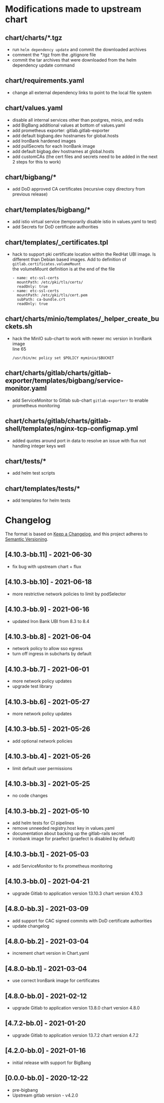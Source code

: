 # Modifications made to upstream chart

##  chart/charts/*.tgz
- run ```helm dependency update``` and commit the downloaded archives
- comment the *.tgz from the .gitignore file
- commit the tar archives that were downloaded from the helm dependency update command

## chart/requirements.yaml
- change all external dependency links to point to the local file system

## chart/values.yaml
- disable all internal services other than postgres, minio, and redis
- add BigBang additional values at bottom of values.yaml
- add prometheus exporter:  gitlab.gitlab-exporter
- add default bigbang.dev hostnames for global.hosts
- add IronBank hardened images
- add pullSecrets for each IronBank image
- add default bigbag.dev hostnames at global.hosts
- add customCAs (the cert files and secrets need to be added in the next 2 steps for this to work)

## chart/bigbang/*
- add DoD approved CA certificates (recursive copy directory from previous release)

## chart/templates/bigbang/*
- add istio virtual service  (temporarily disable istio in values.yaml to test)
- add Secrets for DoD certificate authorities

## chart/templates/_certificates.tpl
- hack to support pki certificate location within the RedHat UBI image. Is different than Debian based images. Add to definition of ```gitlab.certificates.volumeMount```  
    the volumeMount definition is at the end of the file
    ```
    - name: etc-ssl-certs
      mountPath: /etc/pki/tls/certs/
      readOnly: true
    - name: etc-ssl-certs
      mountPath: /etc/pki/tls/cert.pem
      subPath: ca-bundle.crt
      readOnly: true
    ```
## chart/charts/minio/templates/_helper_create_buckets.sh
- hack the MinIO sub-chart to work with newer mc version in IronBank image   
    line 65  
    ```
    /usr/bin/mc policy set $POLICY myminio/$BUCKET
    ```
## chart/charts/gitlab/charts/gitlab-exporter/templates/bigbang/service-monitor.yaml
- add ServiceMonitor to Gitlab sub-chart ```gitlab-exporterr``` to enable prometheus monitoring
  
## chart/charts/gitlab/charts/gitlab-shell/templates/nginx-tcp-configmap.yml
- added quotes around port in data to resolve an issue with flux not handling integer keys well

## chart/tests/*
- add helm test scripts

## chart/templates/tests/*
- add templates for helm tests
# Changelog

The format is based on [Keep a Changelog](https://keepachangelog.com/en/1.0.0/), and this project adheres to [Semantic Versioning](https://semver.org/spec/v2.0.0.html).

## [4.10.3-bb.11] - 2021-06-30
- fix bug with upstream chart + flux

## [4.10.3-bb.10] - 2021-06-18
- more restrictive network policies to limit by podSelector

## [4.10.3-bb.9] - 2021-06-16
- updated Iron Bank UBI from 8.3 to 8.4

## [4.10.3-bb.8] - 2021-06-04
- network policy to allow sso egress
- turn off ingress in subcharts by default

## [4.10.3-bb.7] - 2021-06-01
- more network policy updates
- upgrade test library

## [4.10.3-bb.6] - 2021-05-27
- more network policy updates

## [4.10.3-bb.5] - 2021-05-26
- add optional network policies

## [4.10.3-bb.4] - 2021-05-26
- limit default user permissions

## [4.10.3-bb.3] - 2021-05-25
- no code changes
## [4.10.3-bb.2] - 2021-05-10
- add helm tests for CI pipelines
- remove unneeded registry.host key in values.yaml
- documentation about backing up the gitlab-rails secret
- ironbank image for praefect (praefect is disabled by default)
## [4.10.3-bb.1] - 2021-05-03
- add ServiceMonitor to fix prometheus monitoring

## [4.10.3-bb.0] - 2021-04-21
- upgrade Gitlab to application version 13.10.3 chart version 4.10.3

## [4.8.0-bb.3] - 2021-03-09
- add support for CAC signed commits with DoD certificate authorities
- update changelog

## [4.8.0-bb.2] - 2021-03-04
- increment chart version in Chart.yaml

## [4.8.0-bb.1] - 2021-03-04
- use correct IronBank image for certificates

## [4.8.0-bb.0] - 2021-02-12
- upgrade Gitlab to application version 13.8.0 chart version 4.8.0 

## [4.7.2-bb.0] - 2021-01-20
- upgrade Gitlab to application version 13.7.2 chart version 4.7.2

## [4.2.0-bb.0] - 2021-01-16
- initial release with support for BigBang

## [0.0.0-bb.0] - 2020-12-22
- pre-bigbang
- Upstream gitlab version - v4.2.0

